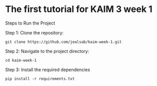 # The first tutorial for KAIM 3 week 1

Steps to Run the Project

Step 1: Clone the repository:

    git clone https://github.com/jealsab/kaim-week-1.git

Step 2: Navigate to the project directory:

    cd kaim-week-1

Step 3: Install the required dependencies

    pip install -r requirements.txt
